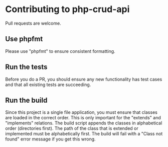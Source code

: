 # Contributing to php-crud-api

Pull requests are welcome.

## Use phpfmt

Please use "phpfmt" to ensure consistent formatting.

## Run the tests

Before you do a PR, you should ensure any new functionality has test cases and that all existing tests are succeeding.

## Run the build 

Since this project is a single file application, you must ensure that classes are loaded in the correct order. 
This is only important for the "extends" and "implements" relations. The build script appends the classes in 
alphabetical order (directories first). The path of the class that is extended or implemented must be alphabetically
first. The build will fail with a "Class not found" error message if you get this wrong.
